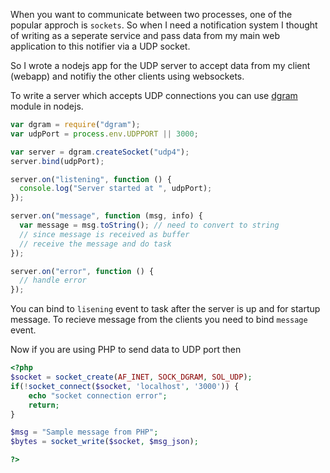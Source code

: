 <!--


---
 "NodeJS : UDP Server"
excerpt: "A UDP server in Node.js"
date: 2015-09-20 00:00:00 IST
updated: 2015-09-20 00:00:00 IST
categories: javascript, nodejs, socket, udp
tags: javascript, nodejs
---

-->
<!DOCTYPE html>
<html>

<head>
  <title>basic-git-workflow</title>
  <meta charset="utf-8">
  <meta name="viewport" content="width=device-width, initial-scale=1.0">

  <link rel="stylesheet" href="./css/bootstrap.css">
  <link rel="stylesheet" href="./css/bootstrap.grid.css">
  <link rel="stylesheet" href="./css/bootstrap.min.css">
  <link rel="stylesheet" href="./css/bootstrap-reboot.min.css">
  <link rel="stylesheet" href="./css/bootstrap.css.map">
  <link rel="stylesheet" href="./css/blog-home.css">
  <link rel="stylesheet" href="./css/prism.css">
  <script async defer src="./css/prism.js"></script>
</head>

<body>

When you want to communicate between two processes, one of the popular approch is `sockets`.
So when I need a notification system I thought of writing as a seperate service and pass data from my main web application to this notifier via a UDP socket.

So I wrote a nodejs app for the UDP server to accept data from my client (webapp) and notifiy the other clients using websockets.

To write a server which accepts UDP connections you can use [dgram](https://nodejs.org/api/dgram.html) module in nodejs.

```js
var dgram = require("dgram");
var udpPort = process.env.UDPPORT || 3000;

var server = dgram.createSocket("udp4");
server.bind(udpPort);

server.on("listening", function () {
  console.log("Server started at ", udpPort);
});

server.on("message", function (msg, info) {
  var message = msg.toString(); // need to convert to string
  // since message is received as buffer
  // receive the message and do task
});

server.on("error", function () {
  // handle error
});
```

You can bind to `lisening` event to task after the server is up and for startup message.
To recieve message from the clients you need to bind `message` event.

Now if you are using PHP to send data to UDP port then

```php
<?php
$socket = socket_create(AF_INET, SOCK_DGRAM, SOL_UDP);
if(!socket_connect($socket, 'localhost', '3000')) {
    echo "socket connection error";
    return;
}

$msg = "Sample message from PHP";
$bytes = socket_write($socket, $msg_json);

?>
```
